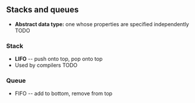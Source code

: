 Stacks and queues
-----------------

  * **Abstract data type:** one whose properties are specified independently
    TODO


### Stack

  * **LIFO** -- push onto top, pop onto top
  * Used by compilers TODO


### Queue

  * FIFO -- add to bottom, remove from top
